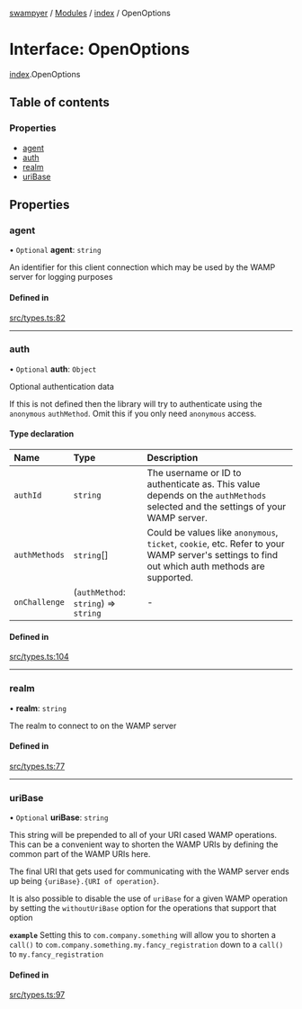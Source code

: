 [swampyer](../README.md) / [Modules](../modules.md) / [index](../modules/index.md) / OpenOptions

# Interface: OpenOptions

[index](../modules/index.md).OpenOptions

## Table of contents

### Properties

- [agent](index.OpenOptions.md#agent)
- [auth](index.OpenOptions.md#auth)
- [realm](index.OpenOptions.md#realm)
- [uriBase](index.OpenOptions.md#uribase)

## Properties

### agent

• `Optional` **agent**: `string`

An identifier for this client connection which may be used by the WAMP server for logging
purposes

#### Defined in

[src/types.ts:82](https://github.com/zaberSatnam/js-swampyer/blob/9cfd414/src/types.ts#L82)

___

### auth

• `Optional` **auth**: `Object`

Optional authentication data

If this is not defined then the library will try to authenticate using the `anonymous`
`authMethod`. Omit this if you only need `anonymous` access.

#### Type declaration

| Name | Type | Description |
| :------ | :------ | :------ |
| `authId` | `string` | The username or ID to authenticate as.  This value depends on the `authMethods` selected and the settings of your WAMP server. |
| `authMethods` | `string`[] | Could be values like `anonymous`, `ticket`, `cookie`, etc.  Refer to your WAMP server's settings to find out which auth methods are supported. |
| `onChallenge` | (`authMethod`: `string`) => `string` | - |

#### Defined in

[src/types.ts:104](https://github.com/zaberSatnam/js-swampyer/blob/9cfd414/src/types.ts#L104)

___

### realm

• **realm**: `string`

The realm to connect to on the WAMP server

#### Defined in

[src/types.ts:77](https://github.com/zaberSatnam/js-swampyer/blob/9cfd414/src/types.ts#L77)

___

### uriBase

• `Optional` **uriBase**: `string`

This string will be prepended to all of your URI cased WAMP operations. This can be a
convenient way to shorten the WAMP URIs by defining the common part of the WAMP URIs
here.

The final URI that gets used for communicating with the WAMP server ends up being
`{uriBase}.{URI of operation}`.

It is also possible to disable the use of `uriBase` for a given WAMP operation by setting
the `withoutUriBase` option for the operations that support that option

**`example`** Setting this to `com.company.something` will allow you to shorten a `call()` to
`com.company.something.my.fancy_registration` down to a `call()` to `my.fancy_registration`

#### Defined in

[src/types.ts:97](https://github.com/zaberSatnam/js-swampyer/blob/9cfd414/src/types.ts#L97)
